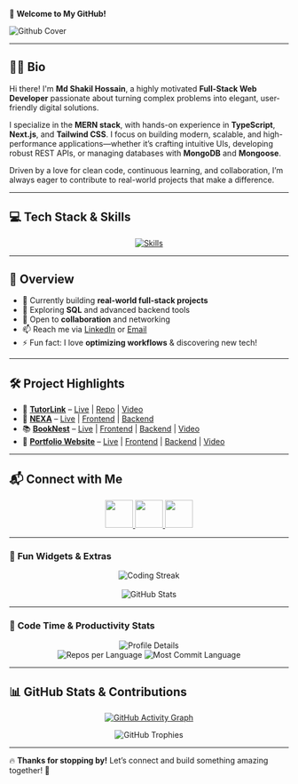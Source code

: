 🚀 **Welcome to My GitHub!**

![Github Cover](./images/Banner-Github.gif)

---

## 👨‍💻 **Bio**

Hi there! I'm **Md Shakil Hossain**, a highly motivated **Full-Stack Web Developer** passionate about turning complex problems into elegant, user-friendly digital solutions.

I specialize in the **MERN stack**, with hands-on experience in **TypeScript**, **Next.js**, and **Tailwind CSS**. I focus on building modern, scalable, and high-performance applications—whether it’s crafting intuitive UIs, developing robust REST APIs, or managing databases with **MongoDB** and **Mongoose**.

Driven by a love for clean code, continuous learning, and collaboration, I’m always eager to contribute to real-world projects that make a difference.

---


## 💻 **Tech Stack & Skills**

<p align="center">
  <a href="#"><img src="https://skillicons.dev/icons?i=html,css,tailwind,js,ts,react,redux,next,nodejs,express,mongodb,postman,figma" alt="Skills" /></a>
</p>

---

## 🚀 **Overview**

- 🔭 Currently building **real-world full-stack projects**
- 🌱 Exploring **SQL** and advanced backend tools
- 🤝 Open to **collaboration** and networking
- 📫 Reach me via [LinkedIn](https://www.linkedin.com/in/md-shakilhossain) or [Email](mailto:mrshakilhossain@outlook.com)
- ⚡ Fun fact: I love **optimizing workflows** & discovering new tech!

---

## 🛠️ **Project Highlights**

- 🚀 [**TutorLink**](https://tutor-link-web.vercel.app) – [Live](https://tutor-link-web.vercel.app) | [Repo](https://github.com/Shakilofficial/tutor-link.git) | [Video](https://drive.google.com/file/d/1N5F7j7pJMCdSdqy8DQcU_JiwhSq27-Mf/view)
- 🛒 [**NEXA**](https://ecom-nexa-web.vercel.app) – [Live](https://ecom-nexa-web.vercel.app) | [Frontend](https://github.com/Shakilofficial/nextmart-client.git) | [Backend](https://github.com/Shakilofficial/nextmart-server.git)
- 📚 [**BookNest**](https://booknest-blond.vercel.app) – [Live](https://booknest-blond.vercel.app) | [Frontend](https://github.com/Shakilofficial/bookNest-client.git) | [Backend](https://github.com/Shakilofficial/bookNest-server.git) | [Video](https://drive.google.com/file/d/1GARhg0KL9KvNqonQexFuEd6hXiccUSi0/view)
- 🎨 [**Portfolio Website**](https://shakil-tawny.vercel.app) – [Live](https://shakil-tawny.vercel.app) | [Frontend](https://github.com/Shakilofficial/portfolio-client.git) | [Backend](https://github.com/Shakilofficial/portfolio-server.git) | [Video](https://drive.google.com/file/d/1G0u7BVb99tnnNps1LVl3K8pcsIBx8cnr/view)

---

## 📬 **Connect with Me**

<p align="center">
  <a href="https://www.facebook.com/iamshakilhossain">
    <img height="50" src="https://img.shields.io/badge/Facebook-1877F2?style=for-the-badge&logo=facebook&logoColor=white"/>
  </a>
  <a href="https://www.linkedin.com/in/md-shakilhossain">
    <img height="50" src="https://img.shields.io/badge/LinkedIn-0077B5?style=for-the-badge&logo=linkedin&logoColor=white"/>
  </a>
  <a href="mailto:mrshakilhossain@outlook.com">
    <img height="50" src="https://img.shields.io/badge/Email-D14836?style=for-the-badge&logo=gmail&logoColor=white"/>
  </a>
</p>

---

### 🎯 **Fun Widgets & Extras**

<div align="center">
  <img src="https://github-readme-streak-stats.herokuapp.com?user=Shakilofficial&theme=tokyonight&border_radius=5" alt="Coding Streak" />
  <br /><br />
  <img src="https://github-readme-stats.vercel.app/api?username=Shakilofficial&show_icons=true&theme=tokyonight&rank_icon=github" alt="GitHub Stats" />
</div>

---

### 🧠 **Code Time & Productivity Stats**

<div align="center">
  <img src="https://github-profile-summary-cards.vercel.app/api/cards/profile-details?username=Shakilofficial&theme=tokyonight" alt="Profile Details"/>
  <br />
  <img src="https://github-profile-summary-cards.vercel.app/api/cards/repos-per-language?username=Shakilofficial&theme=tokyonight" alt="Repos per Language"/>
  <img src="https://github-profile-summary-cards.vercel.app/api/cards/most-commit-language?username=Shakilofficial&theme=tokyonight" alt="Most Commit Language"/>
</div>

---

## 📊 **GitHub Stats & Contributions**

<p align="center">
  <a href="https://github.com/Shakilofficial">
    <img src="https://github-readme-activity-graph.vercel.app/graph?username=Shakilofficial&theme=tokyonight" alt="GitHub Activity Graph"/>
  </a>
</p>

<p align="center">
  <img src="https://github-profile-trophy.vercel.app/?username=Shakilofficial&theme=tokyonight&no-frame=true&margin-w=15" alt="GitHub Trophies" />
</p>

---

🔥 **Thanks for stopping by!** Let’s connect and build something amazing together! 🚀
